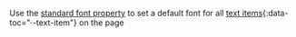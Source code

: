 Use the [standard font property](/properties/#font) to set a default font for all [text items](#){:data-toc="&middot;-text-item"} on the page